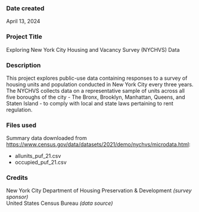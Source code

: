 ### Date created
April 13, 2024

### Project Title
Exploring New York City Housing and Vacancy Survey (NYCHVS) Data

### Description
This project explores public-use data containing responses to a survey of housing units and population conducted in New York City every three years. The NYCHVS collects data on a representative sample of units across all five boroughs of the city - The Bronx, Brooklyn, Manhattan, Queens, and Staten Island - to comply with local and state laws pertaining to rent regulation.   

### Files used
Summary data downloaded from https://www.census.gov/data/datasets/2021/demo/nychvs/microdata.html:
* allunits_puf_21.csv
* occupied_puf_21.csv

### Credits
New York City Department of Housing Preservation & Development *(survey sponsor)*  
United States Census Bureau *(data source)*
